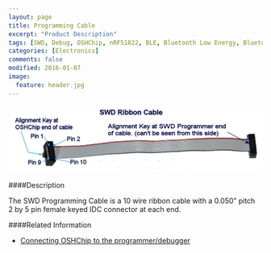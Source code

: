 ```yaml
---
layout: page
title: Programming Cable
excerpt: "Product Description"
tags: [SWD, Debug, OSHChip, nRF51822, BLE, Bluetooth Low Energy, Bluetooth Smart]
categories: [Electronics]
comments: false
modified: 2016-01-07
image:
  feature: header.jpg
---
```


![SWD Programming Cable](/images/Labeled_Cable.png "SWD Programming Cable")

####Description

The SWD Programming Cable is a 10 wire ribbon cable with a 0.050” pitch
2&nbsp;by&nbsp;5 pin female keyed IDC connector at each end.

####Related Information

* [Connecting OSHChip to the programmer/debugger](/docs/OSHChip_Connections.html)
